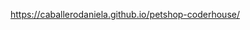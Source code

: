 <a href="https://caballerodaniela.github.io/petshop-coderhouse/" target="_blank">https://caballerodaniela.github.io/petshop-coderhouse/</a>
